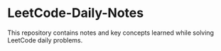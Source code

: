 # LeetCode-Daily-Notes

This repository contains notes and key concepts learned while solving LeetCode daily problems.
